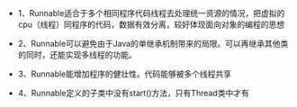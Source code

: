 + 1、Runnable适合于多个相同程序代码线程去处理统一资源的情况，把虚拟的cpu（线程）同程序的代码，数据有效分离，较好体现面向对象的编程的思想

+ 2、Runnable可以避免由于Java的单继承机制带来的局限。可以再继承其他类的同时，还能实现多线程的功能。

+ 3、Runnable能增加程序的健壮性。代码能够被多个线程共享

+ 4、Runnable定义的子类中没有start()方法，只有Thread类中才有